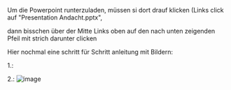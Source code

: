 Um die Powerpoint runterzuladen, müssen si dort drauf klicken (Links click auf "Presentation Andacht.pptx",

dann bisschen über der Mitte Links oben auf den nach unten zeigenden Pfeil mit strich darunter clicken



Hier nochmal eine schritt für Schritt anleitung mit Bildern:

1.:


2.:
![image](https://github.com/user-attachments/assets/c528c008-a959-45da-a1a0-dccb65eb6afe)

